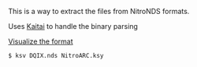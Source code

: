 This is a way to extract the files from NitroNDS formats.

Uses [Kaitai](https://kaitai.io) to handle the binary parsing

[Visualize the format](https://github.com/kaitai-io/kaitai_struct_visualizer/?tab=readme-ov-file)

```Bash
$ ksv DQIX.nds NitroARC.ksy
```